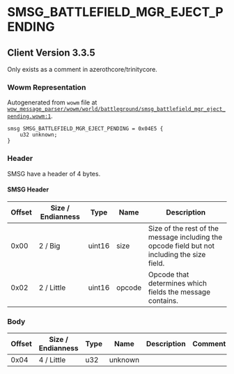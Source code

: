 # SMSG_BATTLEFIELD_MGR_EJECT_PENDING

## Client Version 3.3.5

Only exists as a comment in azerothcore/trinitycore.

### Wowm Representation

Autogenerated from `wowm` file at [`wow_message_parser/wowm/world/battleground/smsg_battlefield_mgr_eject_pending.wowm:1`](https://github.com/gtker/wow_messages/tree/main/wow_message_parser/wowm/world/battleground/smsg_battlefield_mgr_eject_pending.wowm#L1).
```rust,ignore
smsg SMSG_BATTLEFIELD_MGR_EJECT_PENDING = 0x04E5 {
    u32 unknown;
}
```
### Header

SMSG have a header of 4 bytes.

#### SMSG Header

| Offset | Size / Endianness | Type   | Name   | Description |
| ------ | ----------------- | ------ | ------ | ----------- |
| 0x00   | 2 / Big           | uint16 | size   | Size of the rest of the message including the opcode field but not including the size field.|
| 0x02   | 2 / Little        | uint16 | opcode | Opcode that determines which fields the message contains.|

### Body

| Offset | Size / Endianness | Type | Name | Description | Comment |
| ------ | ----------------- | ---- | ---- | ----------- | ------- |
| 0x04 | 4 / Little | u32 | unknown |  |  |

